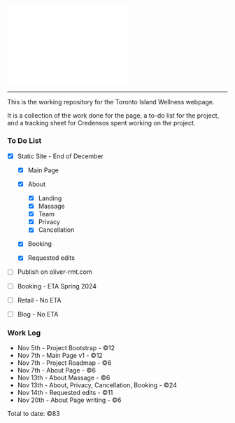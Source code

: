 <img src="/images/logo.png" style="width: 20em" />

---

This is the working repository for the Toronto Island Wellness webpage.

It is a collection of the work done for the page,
a to-do list for the project, and a tracking sheet 
for Credensos spent working on the project.

### To Do List
- [x] Static Site - End of December
    - [x] Main Page
    - [x] About
        - [x] Landing
        - [x] Massage
        - [x] Team
        - [x] Privacy
        - [x] Cancellation
    - [x] Booking
    - [x] Requested edits


- [ ] Publish on oliver-rmt.com

- [ ] Booking - ETA Spring 2024

- [ ] Retail - No ETA
- [ ] Blog - No ETA


### Work Log
- Nov 5th - Project Bootstrap - ©12
- Nov 7th - Main Page v1 - ©12
- Nov 7th - Project Roadmap - ©6
- Nov 7th - About Page - ©6
- Nov 13th - About Massage - ©6
- Nov 13th - About, Privacy, Cancellation, Booking - ©24
- Nov 14th - Requested edits - ©11
- Nov 20th - About Page writing - ©6

Total to date: ©83

